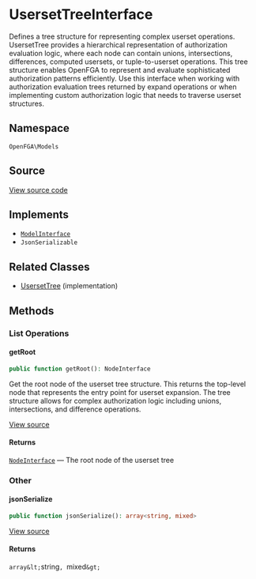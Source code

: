 # UsersetTreeInterface

Defines a tree structure for representing complex userset operations. UsersetTree provides a hierarchical representation of authorization evaluation logic, where each node can contain unions, intersections, differences, computed usersets, or tuple-to-userset operations. This tree structure enables OpenFGA to represent and evaluate sophisticated authorization patterns efficiently. Use this interface when working with authorization evaluation trees returned by expand operations or when implementing custom authorization logic that needs to traverse userset structures.

## Namespace
`OpenFGA\Models`

## Source
[View source code](https://github.com/evansims/openfga-php/blob/main/src/Models/UsersetTreeInterface.php)

## Implements
* [`ModelInterface`](ModelInterface.md)
* `JsonSerializable`

## Related Classes
* [UsersetTree](Models/UsersetTree.md) (implementation)

## Methods

### List Operations
#### getRoot

```php
public function getRoot(): NodeInterface
```

Get the root node of the userset tree structure. This returns the top-level node that represents the entry point for userset expansion. The tree structure allows for complex authorization logic including unions, intersections, and difference operations.

[View source](https://github.com/evansims/openfga-php/blob/main/src/Models/UsersetTreeInterface.php#L33)

#### Returns
[`NodeInterface`](NodeInterface.md) — The root node of the userset tree
### Other
#### jsonSerialize

```php
public function jsonSerialize(): array<string, mixed>
```

[View source](https://github.com/evansims/openfga-php/blob/main/src/Models/UsersetTreeInterface.php#L39)

#### Returns
`array&lt;`string`, `mixed`&gt;`
